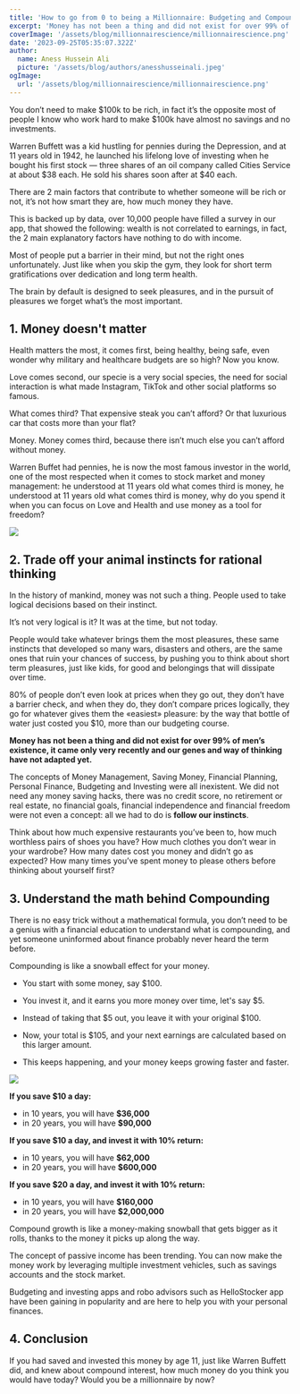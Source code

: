 ```yaml
---
title: 'How to go from 0 to being a Millionnaire: Budgeting and Compound Interest'
excerpt: 'Money has not been a thing and did not exist for over 99% of men’s existence and our genes and way of thinking have not adapted yet. The concepts of Money Management, Saving Money, Financial Planning, Personal Finance, Budgeting and Investing were all inexistent.'
coverImage: '/assets/blog/millionnairescience/millionnairescience.png'
date: '2023-09-25T05:35:07.322Z'
author:
  name: Aness Hussein Ali
  picture: '/assets/blog/authors/anesshusseinali.jpeg'
ogImage:
  url: '/assets/blog/millionnairescience/millionnairescience.png'
---
```



You don’t need to make $100k to be rich, in fact it’s the opposite most of people I know who work hard to make $100k have almost no savings and no investments.

Warren Buffett was a kid hustling for pennies during the Depression, and at 11 years old in 1942, he launched his lifelong love of investing when he bought his first stock — three shares of an oil company called Cities Service at about $38 each. He sold his shares soon after at $40 each.

There are 2 main factors that contribute to whether someone will be rich or not, it’s not how smart they are, how much money they have.

This is backed up by data, over 10,000 people have filled a survey in our app, that showed the following: wealth is not correlated to earnings, in fact, the 2 main explanatory factors have nothing to do with income.

Most of people put a barrier in their mind, but not the right ones unfortunately. Just like when you skip the gym, they look for short term gratifications over dedication and long term health.

The brain by default is designed to seek pleasures, and in the pursuit of pleasures we forget what’s the most important.

## 1. Money doesn't matter

Health matters the most, it comes first, being healthy, being safe, even wonder why military and healthcare budgets are so high? Now you know.

Love comes second, our specie is a very social species, the need for social interaction is what made Instagram, TikTok and other social platforms so famous.

What comes third? That expensive steak you can’t afford? Or that luxurious car that costs more than your flat?

Money. Money comes third, because there isn’t much else you can’t afford without money.

Warren Buffet had pennies, he is now the most famous investor in the world, one of the most respected when it comes to stock market and money management: he understood at 11 years old what comes third is money, he understood at 11 years old what comes third is money, why do you spend it when you can focus on Love and Health and use money as a tool for freedom?

![](/assets/blog/millionnairescience/howtobemillionnaire.jpeg)

## 2. Trade off your animal instincts for rational thinking

In the history of mankind, money was not such a thing. People used to take logical decisions based on their instinct.

It’s not very logical is it? It was at the time, but not today.

People would take whatever brings them the most pleasures, these same instincts that developed so many wars, disasters and others, are the same ones that ruin your chances of success, by pushing you to think about short term pleasures, just like kids, for good and belongings that will dissipate over time.

80% of people don’t even look at prices when they go out, they don’t have a barrier check, and when they do, they don’t compare prices logically, they go for whatever gives them the «easiest» pleasure: by the way that bottle of water just costed you $10, more than our budgeting course.

**Money has not been a thing and did not exist for over 99% of men’s existence, it came only very recently and our genes and way of thinking have not adapted yet.**

The concepts of Money Management, Saving Money, Financial Planning, Personal Finance, Budgeting and Investing were all inexistent. We did not need any money saving hacks, there was no credit score, no retirement or real estate, no financial goals, financial independence and financial freedom were not even a concept: all we had to do is **follow our instincts**.

Think about how much expensive restaurants you’ve been to, how much worthless pairs of shoes you have? How much clothes you don’t wear in your wardrobe? How many dates cost you money and didn’t go as expected? How many times you’ve spent money to please others before thinking about yourself first?

## 3. Understand the math behind Compounding

There is no easy trick without a mathematical formula, you don’t need to be a genius with a financial education to understand what is compounding, and yet someone uninformed about finance probably never heard the term before.

Compounding is like a snowball effect for your money.

- You start with some money, say $100.

- You invest it, and it earns you more money over time, let's say $5.

- Instead of taking that $5 out, you leave it with your original $100.

- Now, your total is $105, and your next earnings are calculated based on this larger amount.

- This keeps happening, and your money keeps growing faster and faster.

![](/assets/blog/millionnairescience/snowball.png)

**If you save $10 a day:**
- in 10 years, you will have **$36,000**
- in 20 years, you will have **$90,000**

**If you save $10 a day, and invest it with 10% return:**
- in 10 years, you will have **$62,000**
- in 20 years, you will have **$600,000**

**If you save $20 a day, and invest it with 10% return:**
- in 10 years, you will have **$160,000**
- in 20 years, you will have **$2,000,000**

Compound growth is like a money-making snowball that gets bigger as it rolls, thanks to the money it picks up along the way.

The concept of passive income has been trending. You can now make the money work by leveraging multiple investment vehicles, such as savings accounts and the stock market. 

Budgeting and investing apps and robo advisors such as HelloStocker app have been gaining in popularity and are here to help you with your personal finances. 

## 4. Conclusion

If you had saved and invested this money by age 11, just like Warren Buffett did, and knew about compound interest, how much money do you think you would have today? Would you be a millionnaire by now?
